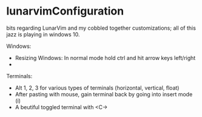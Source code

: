 # lunarvimConfiguration
bits regarding LunarVim and my cobbled together customizations; all of this jazz is playing in windows 10.


Windows:
* Resizing Windows: In normal mode hold ctrl and hit arrow keys left/right
* 

Terminals:
* Alt 1, 2, 3 for various types of terminals (horizontal, vertical, float)
* After pasting with mouse, gain terminal back by going into insert mode (i)
* A beutiful toggled terminal with <C-\> 

